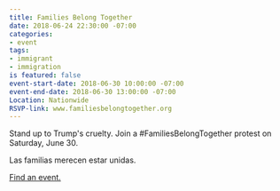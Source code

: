 ```yaml
---
title: Families Belong Together
date: 2018-06-24 22:30:00 -07:00
categories:
- event
tags:
- immigrant
- immigration
is featured: false
event-start-date: 2018-06-30 10:00:00 -07:00
event-end-date: 2018-06-30 13:00:00 -07:00
Location: Nationwide
RSVP-link: www.familiesbelongtogether.org
---
```


Stand up to Trump's cruelty. Join a #FamiliesBelongTogether protest on Saturday, June 30. 

Las familias merecen estar unidas.

[Find an event.](http://familiesbelongtogether.org)